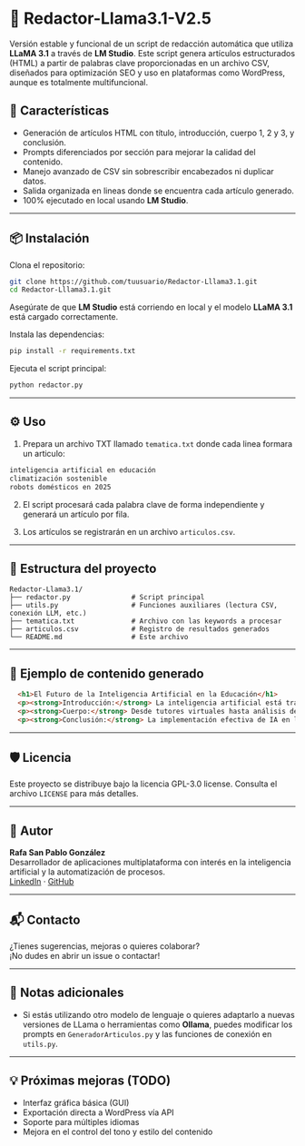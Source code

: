 
# 📝 Redactor-Llama3.1-V2.5

Versión estable y funcional de un script de redacción automática que utiliza **LLaMA 3.1** a través de **LM Studio**. Este script genera artículos estructurados (HTML) a partir de palabras clave proporcionadas en un archivo CSV, diseñados para optimización SEO y uso en plataformas como WordPress, aunque es totalmente multifuncional.

## 🚀 Características

- Generación de artículos HTML con título, introducción, cuerpo 1, 2 y 3, y conclusión.
- Prompts diferenciados por sección para mejorar la calidad del contenido.
- Manejo avanzado de CSV sin sobrescribir encabezados ni duplicar datos.
- Salida organizada en lineas donde se encuentra cada artículo generado.
- 100% ejecutado en local usando **LM Studio**.

---

## 📦 Instalación

Clona el repositorio:

```bash
git clone https://github.com/tuusuario/Redactor-Lllama3.1.git
cd Redactor-Lllama3.1.git
```

Asegúrate de que **LM Studio** está corriendo en local y el modelo **LLaMA 3.1** está cargado correctamente.

Instala las dependencias:

```bash
pip install -r requirements.txt
```

Ejecuta el script principal:

```bash
python redactor.py
```

---

## ⚙️ Uso

1. Prepara un archivo TXT llamado `tematica.txt` donde cada linea formara un articulo:

```txt
inteligencia artificial en educación
climatización sostenible
robots domésticos en 2025
```

2. El script procesará cada palabra clave de forma independiente y generará un artículo por fila.

3. Los artículos se registrarán en un archivo `articulos.csv`.

---

## 📁 Estructura del proyecto

```
Redactor-Llama3.1/
├── redactor.py               # Script principal
├── utils.py                  # Funciones auxiliares (lectura CSV, conexión LLM, etc.)
├── tematica.txt              # Archivo con las keywords a procesar
├── articulos.csv             # Registro de resultados generados
└── README.md                 # Este archivo
```

---

## 🧠 Ejemplo de contenido generado

```html
  <h1>El Futuro de la Inteligencia Artificial en la Educación</h1>
  <p><strong>Introducción:</strong> La inteligencia artificial está transformando los métodos de enseñanza...</p>
  <p><strong>Cuerpo:</strong> Desde tutores virtuales hasta análisis de rendimiento estudiantil, los sistemas IA están...</p>
  <p><strong>Conclusión:</strong> La implementación efectiva de IA en la educación puede marcar una diferencia significativa...</p>
```

---

## 🛡️ Licencia

Este proyecto se distribuye bajo la licencia GPL-3.0 license. Consulta el archivo `LICENSE` para más detalles.

---

## 🙌 Autor

**Rafa San Pablo González**  
Desarrollador de aplicaciones multiplataforma con interés en la inteligencia artificial y la automatización de procesos.  
[LinkedIn](#www.linkedin.com/in/rafaspg) · [GitHub](#https://github.com/R4F405)

---

## 📬 Contacto

¿Tienes sugerencias, mejoras o quieres colaborar?  
¡No dudes en abrir un issue o contactar!

---

## 📌 Notas adicionales

- Si estás utilizando otro modelo de lenguaje o quieres adaptarlo a nuevas versiones de LLama o herramientas como **Ollama**, puedes modificar los prompts en `GeneradorArticulos.py` y las funciones de conexión en `utils.py`.

---

## 💡 Próximas mejoras (TODO)

- Interfaz gráfica básica (GUI)
- Exportación directa a WordPress vía API
- Soporte para múltiples idiomas
- Mejora en el control del tono y estilo del contenido
